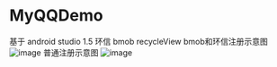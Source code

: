 # MyQQDemo
基于 android studio 1.5 环信 bmob recycleView
bmob和环信注册示意图
![image](https://github.com/MyQQDemo/img/bmob和环信注册.png)
普通注册示意图
![image](https://github.com/MyQQDemo/img/普通注册.png)
